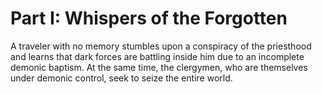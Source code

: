 # Part I: Whispers of the Forgotten

A traveler with no memory stumbles upon a conspiracy of the priesthood and learns that dark forces are battling inside him due to an incomplete demonic baptism. At the same time, the clergymen, who are themselves under demonic control, seek to seize the entire world.